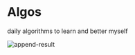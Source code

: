 # Algos
daily algorithms to learn and better myself

![append-result](https://github.com/Jaypa92/Algos/assets/96949038/bdbfe6be-43b6-456d-a84f-eafa3d5116d9)
